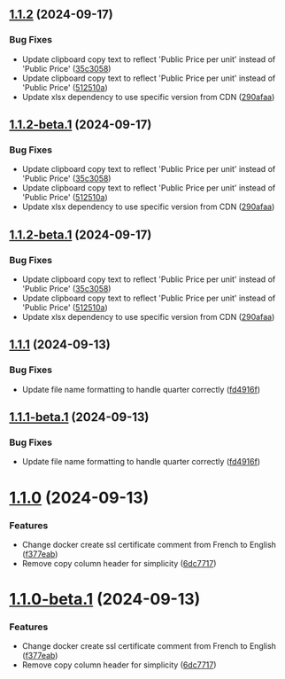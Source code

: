 ## [1.1.2](https://github.com/mguyard/fortinet-pricelist-web/compare/v1.1.1...v1.1.2) (2024-09-17)


### Bug Fixes

* Update clipboard copy text to reflect 'Public Price per unit' instead of 'Public Price' ([35c3058](https://github.com/mguyard/fortinet-pricelist-web/commit/35c3058dca0baa688ffbb0566b4dd9ae29836e40))
* Update clipboard copy text to reflect 'Public Price per unit' instead of 'Public Price' ([512510a](https://github.com/mguyard/fortinet-pricelist-web/commit/512510a5d4b510afb9babf9d66acbea2212cb88e))
* Update xlsx dependency to use specific version from CDN ([290afaa](https://github.com/mguyard/fortinet-pricelist-web/commit/290afaa6ef540830aac6b3aa67c134dcbda8abb6))

## [1.1.2-beta.1](https://github.com/mguyard/fortinet-pricelist-web/compare/v1.1.1...v1.1.2-beta.1) (2024-09-17)


### Bug Fixes

* Update clipboard copy text to reflect 'Public Price per unit' instead of 'Public Price' ([35c3058](https://github.com/mguyard/fortinet-pricelist-web/commit/35c3058dca0baa688ffbb0566b4dd9ae29836e40))
* Update clipboard copy text to reflect 'Public Price per unit' instead of 'Public Price' ([512510a](https://github.com/mguyard/fortinet-pricelist-web/commit/512510a5d4b510afb9babf9d66acbea2212cb88e))
* Update xlsx dependency to use specific version from CDN ([290afaa](https://github.com/mguyard/fortinet-pricelist-web/commit/290afaa6ef540830aac6b3aa67c134dcbda8abb6))

## [1.1.2-beta.1](https://github.com/mguyard/fortinet-pricelist-web/compare/v1.1.1-beta.1...v1.1.1-beta.2) (2024-09-17)


### Bug Fixes

* Update clipboard copy text to reflect 'Public Price per unit' instead of 'Public Price' ([35c3058](https://github.com/mguyard/fortinet-pricelist-web/commit/35c3058dca0baa688ffbb0566b4dd9ae29836e40))
* Update clipboard copy text to reflect 'Public Price per unit' instead of 'Public Price' ([512510a](https://github.com/mguyard/fortinet-pricelist-web/commit/512510a5d4b510afb9babf9d66acbea2212cb88e))
* Update xlsx dependency to use specific version from CDN ([290afaa](https://github.com/mguyard/fortinet-pricelist-web/commit/290afaa6ef540830aac6b3aa67c134dcbda8abb6))

## [1.1.1](https://github.com/mguyard/fortinet-pricelist-web/compare/v1.1.0...v1.1.1) (2024-09-13)


### Bug Fixes

* Update file name formatting to handle quarter correctly ([fd4916f](https://github.com/mguyard/fortinet-pricelist-web/commit/fd4916f7db95e8f01d3826f0a1815bde770fdd45))

## [1.1.1-beta.1](https://github.com/mguyard/fortinet-pricelist-web/compare/v1.1.0...v1.1.1-beta.1) (2024-09-13)


### Bug Fixes

* Update file name formatting to handle quarter correctly ([fd4916f](https://github.com/mguyard/fortinet-pricelist-web/commit/fd4916f7db95e8f01d3826f0a1815bde770fdd45))

# [1.1.0](https://github.com/mguyard/fortinet-pricelist-web/compare/v1.0.8...v1.1.0) (2024-09-13)


### Features

* Change docker create ssl certificate comment from French to English ([f377eab](https://github.com/mguyard/fortinet-pricelist-web/commit/f377eab11769e78e41305f5158b43ccf8fd77130))
* Remove copy column header for simplicity ([6dc7717](https://github.com/mguyard/fortinet-pricelist-web/commit/6dc771734af14e10f03b388badcb6f1a27ae4d91))

# [1.1.0-beta.1](https://github.com/mguyard/fortinet-pricelist-web/compare/v1.0.8...v1.1.0-beta.1) (2024-09-13)


### Features

* Change docker create ssl certificate comment from French to English ([f377eab](https://github.com/mguyard/fortinet-pricelist-web/commit/f377eab11769e78e41305f5158b43ccf8fd77130))
* Remove copy column header for simplicity ([6dc7717](https://github.com/mguyard/fortinet-pricelist-web/commit/6dc771734af14e10f03b388badcb6f1a27ae4d91))
